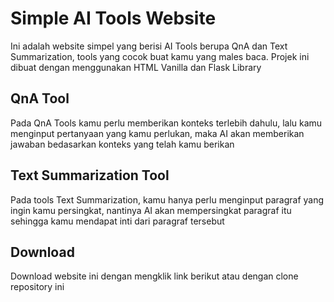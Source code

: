 # Simple AI Tools Website

Ini adalah website simpel yang berisi AI Tools berupa QnA dan Text Summarization, tools yang cocok buat kamu yang males baca.
Projek ini dibuat dengan menggunakan HTML Vanilla dan Flask Library

## QnA Tool

Pada QnA Tools kamu perlu memberikan konteks terlebih dahulu, lalu kamu menginput pertanyaan yang kamu perlukan, maka AI akan memberikan jawaban bedasarkan konteks yang telah kamu berikan

## Text Summarization Tool

Pada tools Text Summarization, kamu hanya perlu menginput paragraf yang ingin kamu persingkat, nantinya AI akan mempersingkat paragraf itu sehingga kamu mendapat inti dari paragraf tersebut

## Download
Download website ini dengan mengklik link berikut atau dengan clone repository ini
